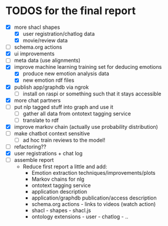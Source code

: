 # TODOS for the final report

 - [X] more shacl shapes
     - [X] user registration/chatlog data 
     - [X] movie/review data
 - [ ] schema.org actions
 - [X] ui improvements
 - [ ] meta data (use alignments)
 - [X] improve machine learning training set for deducing emotions
     - [X] produce new emotion analysis data 
     - [X] new emotion rdf files
 - [X] publish app/graphdb via ngrok
     - [ ] install on raspi or something such that it stays accessible
 - [X] more chat partners
 - [ ] put nlp tagged stuff into graph and use it
     - [ ] gather all data from ontotext tagging service
     - [ ] translate to rdf
 - [X] improve markov chain (actually use probability distribution)
 - [ ] make chatbot context sensitive
     - [ ] ad hoc train reviews to the model!
 - [ ] refactoring??
 - [X] user registrations + chat log
 - [ ] assemble report
     - Reduce first report a little and add:
         - Emotion extraction techniques/improvements/plots
         - Markov chains for nlg
         - ontotext tagging service
         - application description
         - application/graphdb publication/access description
         - schema.org actions - links to videos (watch action)
         - shacl - shapes - shacl.js
         - ontology extensions - user - chatlog - ..
